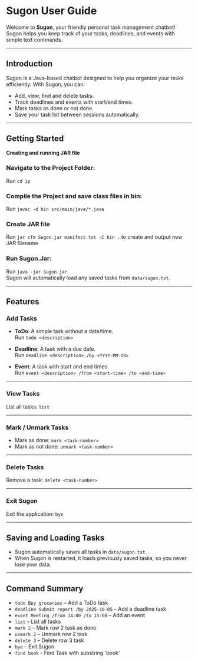# Sugon User Guide

Welcome to **Sugon**, your friendly personal task management chatbot! Sugon helps you keep track of your tasks, deadlines, and events with simple text commands.

---

## Introduction
Sugon is a Java-based chatbot designed to help you organize your tasks efficiently. With Sugon, you can:

- Add, view, find and delete tasks.
- Track deadlines and events with start/end times.
- Mark tasks as done or not done.
- Save your task list between sessions automatically.

---

## Getting Started 
 
**Creating and running JAR file**
### Navigate to the Project Folder:
Run `cd ip`

### Compile the Project and save class files in bin:
Run `javac -d bin src/main/java/*.java`

### Create JAR file
Run `jar cfm Sugon.jar manifest.txt -C bin .` to create and output new JAR filename 

### Run Sugon.Jar:
Run `java -jar Sugon.jar`  
Sugon will automatically load any saved tasks from `data/sugon.txt`.

---

## Features

### Add Tasks

- **ToDo**: A simple task without a date/time.  
  Run `todo <description>`

- **Deadline**: A task with a due date.  
  Run `deadline <description> /by <YYYY-MM-DD>`

- **Event**: A task with start and end times.  
  Run `event <description> /from <start-time> /to <end-time>`

---

### View Tasks
List all tasks: `list`

---

### Mark / Unmark Tasks

- Mark as done: `mark <task-number>`  
- Mark as not done: `unmark <task-number>`

---

### Delete Tasks
Remove a task: `delete <task-number>`

---

### Exit Sugon
Exit the application: `bye`

---

## Saving and Loading Tasks
- Sugon automatically saves all tasks in `data/sugon.txt`.  
- When Sugon is restarted, it loads previously saved tasks, so you never lose your data.

---

## Command Summary

- `todo Buy groceries` – Add a ToDo task  
- `deadline Submit report /by 2025-10-05` – Add a deadline task  
- `event Meeting /from 14:00 /to 15:00` – Add an event  
- `list` – List all tasks  
- `mark 2` – Mark row 2 task as done  
- `unmark 2` – Unmark row 2 task  
- `delete 3` – Delete row 3 task  
- `bye` – Exit Sugon
- `find book` - Find Task with substring 'book'